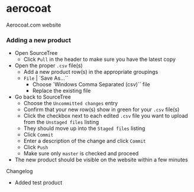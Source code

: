 # aerocoat

Aerocoat.com website

### Adding a new product
* Open SourceTree
  * Click `Pull` in the header to make sure you have the latest copy
* Open the proper `.csv` file(s)
  * Add a new product row(s) in the appropriate groupings
  * `File` | `Save As...``
    * Choose `Windows Comma Separated (csv)`` file
    * Replace the existing file
* Go back to SourceTree
  * Choose the `Uncommitted changes` entry
  * Confirm that your new row(s) show in green for your `.csv` file(s)
  * Click the checkbox next to each edited `.csv` file you want to upload from the `Unstaged files` listing
  * They should move up into the `Staged files` listing
  * Click `Commit`
  * Enter a description of the change and click `Commit`
  * Click `Push`
  * Make sure only `master` is checked and proceed
* The new product should be visible on the website within a few minutes

Changelog
- Added test product
